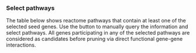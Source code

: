 ### Select pathways

The table below shows reactome pathways that contain at least one of the 
selected seed genes.
Use the button to manually query the information and select pathways.
All genes participating in any of the selected pathways are considered as 
candidates before pruning via direct functional gene-gene interactions.
